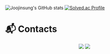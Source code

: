 ![Joojinsung's GitHub stats](https://github-readme-stats.vercel.app/api?username=Joojinsung&show_icons=true&theme=radical)
[![Solved.ac Profile](http://mazassumnida.wtf/api/v2/generate_badge?boj=dev_jinsung1017)](https://solved.ac/dev_jinsung1017/)

# :mailbox_with_mail: Contacts

<p align="center"><a href="https://jinsung1017.tistory.com/"><img src="https://img.shields.io/badge/My tech blog-A9BCF5?style=flat-square&logoColor=white&link=https://jinsung1017.tistory.com/"/></a>  <a href="mailto:dev.jinsung1017@gmail.com"><img src="https://img.shields.io/badge/Gmail-D0A9F5?style=flat-square&logo=Gmail&logoColor=white&link=mailto:dev.jinsung1017@gmail.com"/></a></p>

